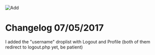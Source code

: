 ![Add](http://image.prntscr.com/image/956c9b0075ad4bdd80523524bbf86c9b.png)

# Changelog 07/05/2017

I added the "username" droplist with Logout and Profile (both of them redirect to logout.php yet, be patient)
